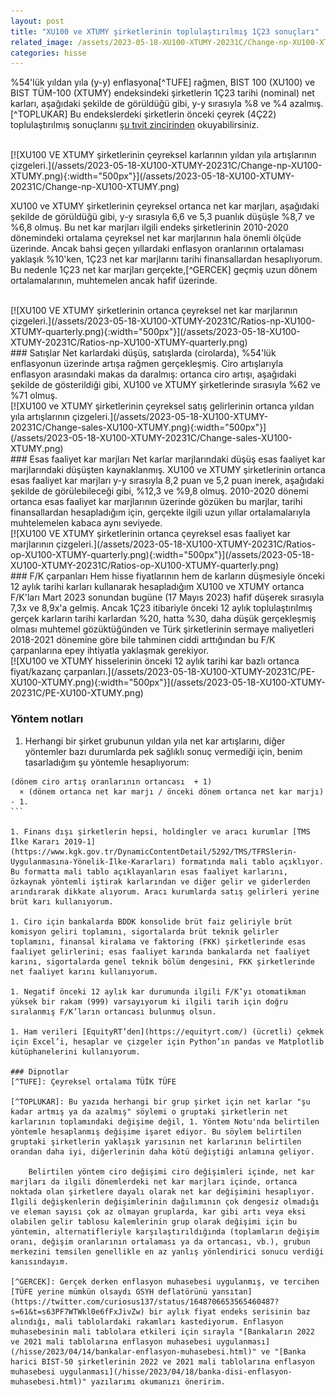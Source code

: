 ```yaml
---
layout: post
title: "XU100 ve XTUMY şirketlerinin toplulaştırılmış 1Ç23 sonuçları"
related_image: /assets/2023-05-18-XU100-XTUMY-20231C/Change-np-XU100-XTUMY.png
categories: hisse
---
```

%54'lük yıldan yıla (y-y) enflasyona[^TUFE] rağmen, BIST 100 (XU100) ve BIST TÜM-100 (XTUMY) endeksindeki şirketlerin 1Ç23 tarihi (nominal) net karları, aşağıdaki şekilde de görüldüğü gibi, y-y sırasıyla %8 ve %4 azalmış.[^TOPLUKAR] Bu endekslerdeki şirketlerin önceki çeyrek (4Ç22) toplulaştırılmış sonuçlarını [şu tıvit zincirinden](https://twitter.com/curiosus137/status/1636651634527723525?s=61&t=xz0eTA_OlH-y_4X4SF0aGg) okuyabilirsiniz.

<br/>
[![XU100 VE XTUMY şirketlerinin çeyreksel karlarının yıldan yıla artışlarının çizgeleri.](/assets/2023-05-18-XU100-XTUMY-20231C/Change-np-XU100-XTUMY.png){:width="500px"}](/assets/2023-05-18-XU100-XTUMY-20231C/Change-np-XU100-XTUMY.png)
<br/>

XU100 ve XTUMY şirketlerinin çeyreksel ortanca net kar marjları, aşağıdaki şekilde de görüldüğü gibi, y-y sırasıyla 6,6 ve 5,3 puanlık düşüşle %8,7 ve %6,8 olmuş. Bu net kar marjları ilgili endeks şirketlerinin 2010-2020 dönemindeki ortalama çeyreksel net kar marjlarının hala önemli ölçüde üzerinde. Ancak bahsi geçen yıllardaki enflasyon oranlarının ortalaması yaklaşık %10'ken, 1Ç23 net kar marjlarını tarihi finansallardan hesaplıyorum. Bu nedenle 1Ç23 net kar marjları gerçekte,[^GERCEK] geçmiş uzun dönem ortalamalarının, muhtemelen ancak hafif üzerinde.

<br/>
[![XU100 VE XTUMY şirketlerinin ortanca çeyreksel net kar marjlarının çizgeleri.](/assets/2023-05-18-XU100-XTUMY-20231C/Ratios-np-XU100-XTUMY-quarterly.png){:width="500px"}](/assets/2023-05-18-XU100-XTUMY-20231C/Ratios-np-XU100-XTUMY-quarterly.png)
<br/>
### Satışlar
Net karlardaki düşüş, satışlarda (cirolarda), %54'lük enflasyonun üzerinde artışa rağmen gerçekleşmiş. Ciro artışlarıyla enflasyon arasındaki makas da daralmış: ortanca ciro artışı, aşağıdaki şekilde de gösterildiği gibi, XU100 ve XTUMY şirketlerinde sırasıyla %62 ve %71 olmuş.

<br/>
[![XU100 ve XTUMY şirketlerinin çeyreksel satış gelirlerinin ortanca yıldan yıla artışlarının çizgeleri.](/assets/2023-05-18-XU100-XTUMY-20231C/Change-sales-XU100-XTUMY.png){:width="500px"}](/assets/2023-05-18-XU100-XTUMY-20231C/Change-sales-XU100-XTUMY.png)
<br/>
### Esas faaliyet kar marjları
Net karlar marjlarındaki düşüş esas faaliyet kar marjlarındaki düşüşten kaynaklanmış. XU100 ve XTUMY şirketlerinin ortanca esas faaliyet kar marjları y-y sırasıyla 8,2 puan ve 5,2 puan inerek, aşağıdaki şekilde de görülebileceği gibi, %12,3 ve %9,8 olmuş. 2010-2020 dönemi ortanca esas faaliyet kar marjlarının üzerinde gözüken bu marjlar, tarihi finansallardan hesapladığım için, gerçekte ilgili uzun yıllar ortalamalarıyla muhtelemelen kabaca aynı seviyede.

<br/>
[![XU100 VE XTUMY şirketlerinin ortanca çeyreksel esas faaliyet kar marjlarının çizgeleri.](/assets/2023-05-18-XU100-XTUMY-20231C/Ratios-op-XU100-XTUMY-quarterly.png){:width="500px"}](/assets/2023-05-18-XU100-XTUMY-20231C/Ratios-op-XU100-XTUMY-quarterly.png)
<br/>
### F/K çarpanları
Hem hisse fiyatlarının hem de karların düşmesiyle önceki 12 aylık tarihi karları kullanarak hesapladığım XU100 ve XTUMY ortanca F/K'ları Mart 2023 sonundan bugüne (17 Mayıs 2023) hafif düşerek sırasıyla 7,3x ve 8,9x'a gelmiş. Ancak 1Ç23 itibariyle önceki 12 aylık toplulaştırılmış gerçek karların tarihi karlardan %20, hatta %30, daha düşük gerçekleşmiş olması muhtemel gözüktüğünden ve Türk şirketlerinin sermaye maliyetleri 2018-2021 dönemine göre bile tahminen ciddi arttığından bu F/K çarpanlarına epey ihtiyatla yaklaşmak gerekiyor.

<br/>
[![XU100 ve XTUMY hisselerinin önceki 12 aylık tarihi kar bazlı ortanca fiyat/kazanç çarpanları.](/assets/2023-05-18-XU100-XTUMY-20231C/PE-XU100-XTUMY.png){:width="500px"}](/assets/2023-05-18-XU100-XTUMY-20231C/PE-XU100-XTUMY.png)
<br/>

### Yöntem notları
1. Herhangi bir şirket grubunun yıldan yıla net kar artışlarını, diğer yöntemler bazı durumlarda pek sağlıklı sonuç vermediği için, benim tasarladığım şu yöntemle hesaplıyorum: 

````
(dönem ciro artış oranlarının ortancası  + 1) 
  × (dönem ortanca net kar marjı / önceki dönem ortanca net kar marjı) - 1.
```

1. Finans dışı şirketlerin hepsi, holdingler ve aracı kurumlar [TMS İlke Kararı 2019-1](https://www.kgk.gov.tr/DynamicContentDetail/5292/TMS/TFRSlerin-Uygulanmasına-Yönelik-İlke-Kararları) formatında mali tablo açıklıyor. Bu formatta mali tablo açıklayanların esas faaliyet karlarını, özkaynak yöntemli iştirak karlarından ve diğer gelir ve giderlerden arındırarak dikkate alıyorum. Aracı kurumlarda satış gelirleri yerine brüt karı kullanıyorum.

1. Ciro için bankalarda BDDK konsolide brüt faiz geliriyle brüt komisyon geliri toplamını, sigortalarda brüt teknik gelirler toplamını, finansal kiralama ve faktoring (FKK) şirketlerinde esas faaliyet gelirlerini; esas faaliyet karında bankalarda net faaliyet karını, sigortalarda genel teknik bölüm dengesini, FKK şirketlerinde net faaliyet karını kullanıyorum.

1. Negatif önceki 12 aylık kar durumunda ilgili F/K’yı otomatikman yüksek bir rakam (999) varsayıyorum ki ilgili tarih için doğru sıralanmış F/K’ların ortancası bulunmuş olsun.

1. Ham verileri [EquityRT’den](https://equityrt.com/) (ücretli) çekmek için Excel’i, hesaplar ve çizgeler için Python’ın pandas ve Matplotlib kütüphanelerini kullanıyorum.

### Dipnotlar
[^TUFE]: Çeyreksel ortalama TÜİK TÜFE

[^TOPLUKAR]: Bu yazıda herhangi bir grup şirket için net karlar "şu kadar artmış ya da azalmış" söylemi o gruptaki şirketlerin net karlarının toplamındaki değişime değil, 1. Yöntem Notu'nda belirtilen yöntemle hesaplanmış değişime işaret ediyor. Bu söylem belirtilen gruptaki şirketlerin yaklaşık yarısının net karlarının belirtilen orandan daha iyi, diğerlerinin daha kötü değiştiği anlamına geliyor.

    Belirtilen yöntem ciro değişimi ciro değişimleri içinde, net kar marjları da ilgili dönemlerdeki net kar marjları içinde, ortanca noktada olan şirketlere dayalı olarak net kar değişimini hesaplıyor. İlgili değişkenlerin değişimlerinin dağılımının çok dengesiz olmadığı ve eleman sayısı çok az olmayan gruplarda, kar gibi artı veya eksi olabilen gelir tablosu kalemlerinin grup olarak değişimi için bu yöntemin, alternatifleriyle karşılaştırıldığında (toplamların değişim oranı, değişim oranlarının ortalaması ya da ortancası, vb.), grubun merkezini temsilen genellikle en az yanlış yönlendirici sonucu verdiği kanısındayım. 

[^GERCEK]: Gerçek derken enflasyon muhasebesi uygulanmış, ve tercihen [TÜFE yerine mümkün olsaydı GSYH deflatörünü yansıtan](https://twitter.com/curiosus137/status/1648706653565460487?s=61&t=s63PF7WTWkl0e6fFxJivZw) bir aylık fiyat endeks serisinin baz alındığı, mali tablolardaki rakamları kastediyorum. Enflasyon muhasebesinin mali tablolara etkileri için sırayla "[Bankaların 2022 ve 2021 mali tablolarına enflasyon muhasebesi uygulanması](/hisse/2023/04/14/bankalar-enflasyon-muhasebesi.html)" ve "[Banka harici BIST-50 şirketlerinin 2022 ve 2021 mali tablolarına enflasyon muhasebesi uygulanması](/hisse/2023/04/18/banka-disi-enflasyon-muhasebesi.html)" yazılarımı okumanızı öneririm.